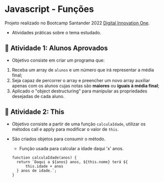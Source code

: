 # Javascript - Funções

Projeto realizado no Bootcamp Santander 2022 [Digital Innovation One](https://digitalinnovation.one/).

- Atividades práticas sobre o tema estudado.



## 📄 Atividade 1: Alunos Aprovados

- Objetivo consiste em criar um programa que:

1. Receba um array de `alunos` e um número que irá representar a média final;
2. Seja capaz de percorrer o array e preencher um novo array auxiliar apenas com os alunos cujas notas são **maiores** ou **iguais à média final**;
3. Aplicado o  "object destructuring" para manipular as propriedades desejadas de cada aluno.



## 📄 Atividade 2: This

- Objetivo consiste a partir de uma função `calculaIdade`, utilizar os métodos call e apply para modificar o valor de `this`. 

- São criados objetos para consumir o método.

  

  - Função usada para calcular a idade daqui 'x' anos.

  ```
  function calculaIdade(anos) {
  	return `Daqui a ${anos} anos, ${this.nome} terá ${
  		this.idade + anos
  	} anos de idade.`;
  }
  ```



